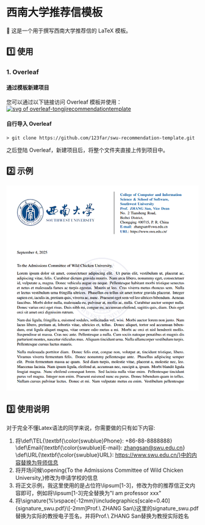 # 西南大学推荐信模板

:page_facing_up: 这是一个用于撰写西南大学推荐信的 LaTeX 模板。

## :one: 使用

### 1. Overleaf

#### 通过模板新建项目

您可以通过以下链接访问 Overleaf 模板并使用：[![svg of overleaf-tongjirecommendationtemplate](https://img.shields.io/badge/Overleaf-TJ--CSCCG%2Ftongji--recommendation--template-green)](https://www.overleaf.com/latex/templates/tongji-recommendation-template/kdhmbtfyjfpr)

#### 自行导入 Overleaf

```shell
> git clone https://github.com/123far/swu-recommendation-template.git
```

之后登陆 Overleaf，新建项目后，将整个文件夹直接上传到项目中。




## :two: 示例

![example-image](example.png)

## :three: 使用说明

对于完全不懂Latex语法的同学来说，你需要做的只有如下内容:
1. 将\def\TEL{\textbf{\color{swublue}Phone}: +86-88-8888888}
\def\Email{\textbf{\color{swublue}E-mail}: zhangsan@swu.edu.cn}
\def\URL{\textbf{\color{swublue}URL}: https://www.swu.edu.cn/}中的内容替换为导师信息
2. 将开场问候\opening{To the Admissions Committee of Wild Chicken University,}修改为申请学校的信息
3. 将正文示例，我这里使用的是占位符\lipsum[1-3]，修改为你的推荐信正文内容即可，例如将\lipsum[1-3]完全替换为"I am professor xxx"
4. 将\signature{%\vspace{-12mm}\includegraphics[scale=0.40]{signature_swu.pdf}\\[-2mm]Prof.\ ZHANG San\\}这里的signature_swu.pdf替换为实际的教授电子签名，并将Prof.\ ZHANG San替换为教授实际姓名

